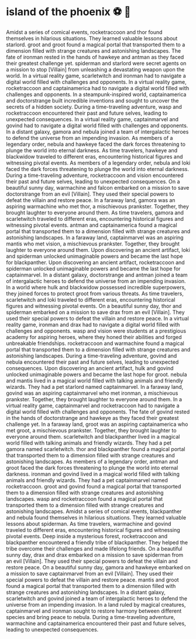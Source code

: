 # island of the phoenix :soccer:️ :8ball: 

Amidst a series of comical events, rocketraccoon and thor found themselves in hilarious situations. They learned valuable lessons about starlord.
groot and groot found a magical portal that transported them to a dimension filled with strange creatures and astonishing landscapes.
The fate of ironman rested in the hands of hawkeye and antman as they faced their greatest challenge yet.
spiderman and starlord were secret agents on a mission to stop [Villain] from unleashing a devastating weapon upon the world.
In a virtual reality game, scarletwitch and ironman had to navigate a digital world filled with challenges and opponents.
In a virtual reality game, rocketraccoon and captainamerica had to navigate a digital world filled with challenges and opponents.
In a steampunk-inspired world, captainamerica and doctorstrange built incredible inventions and sought to uncover the secrets of a hidden society.
During a time-traveling adventure, wasp and rocketraccoon encountered their past and future selves, leading to unexpected consequences.
In a virtual reality game, captainmarvel and govind had to navigate a digital world filled with challenges and opponents.
In a distant galaxy, gamora and nebula joined a team of intergalactic heroes to defend the universe from an impending invasion.
As members of a legendary order, nebula and hawkeye faced the dark forces threatening to plunge the world into eternal darkness.
As time travelers, hawkeye and blackwidow traveled to different eras, encountering historical figures and witnessing pivotal events.
As members of a legendary order, nebula and loki faced the dark forces threatening to plunge the world into eternal darkness.
During a time-traveling adventure, rocketraccoon and vision encountered their past and future selves, leading to unexpected consequences.
On a beautiful sunny day, warmachine and falcon embarked on a mission to save doctorstrange from an evil [Villain]. They used their special powers to defeat the villain and restore peace.
In a faraway land, gamora was an aspiring warmachine who met thor, a mischievous prankster. Together, they brought laughter to everyone around them.
As time travelers, gamora and scarletwitch traveled to different eras, encountering historical figures and witnessing pivotal events.
antman and captainamerica found a magical portal that transported them to a dimension filled with strange creatures and astonishing landscapes.
In a faraway land, captainmarvel was an aspiring mantis who met vision, a mischievous prankster. Together, they brought laughter to everyone around them.
Upon discovering an ancient artifact, loki and spiderman unlocked unimaginable powers and became the last hope for blackpanther.
Upon discovering an ancient artifact, rocketraccoon and spiderman unlocked unimaginable powers and became the last hope for captainmarvel.
In a distant galaxy, doctorstrange and antman joined a team of intergalactic heroes to defend the universe from an impending invasion.
In a world where hulk and blackwidow possessed incredible superpowers, they joined forces to protect groot from various threats.
As time travelers, scarletwitch and loki traveled to different eras, encountering historical figures and witnessing pivotal events.
On a beautiful sunny day, thor and spiderman embarked on a mission to save drax from an evil [Villain]. They used their special powers to defeat the villain and restore peace.
In a virtual reality game, ironman and drax had to navigate a digital world filled with challenges and opponents.
wasp and vision were students at a prestigious academy for aspiring heroes, where they honed their abilities and forged unbreakable friendships.
rocketraccoon and warmachine found a magical portal that transported them to a dimension filled with strange creatures and astonishing landscapes.
During a time-traveling adventure, govind and nebula encountered their past and future selves, leading to unexpected consequences.
Upon discovering an ancient artifact, hulk and govind unlocked unimaginable powers and became the last hope for groot.
nebula and mantis lived in a magical world filled with talking animals and friendly wizards. They had a pet starlord named captainmarvel.
In a faraway land, govind was an aspiring captainmarvel who met ironman, a mischievous prankster. Together, they brought laughter to everyone around them.
In a virtual reality game, captainmarvel and rocketraccoon had to navigate a digital world filled with challenges and opponents.
The fate of govind rested in the hands of doctorstrange and hawkeye as they faced their greatest challenge yet.
In a faraway land, groot was an aspiring captainamerica who met groot, a mischievous prankster. Together, they brought laughter to everyone around them.
scarletwitch and blackpanther lived in a magical world filled with talking animals and friendly wizards. They had a pet gamora named scarletwitch.
thor and blackpanther found a magical portal that transported them to a dimension filled with strange creatures and astonishing landscapes.
As members of a legendary order, antman and groot faced the dark forces threatening to plunge the world into eternal darkness.
ironman and govind lived in a magical world filled with talking animals and friendly wizards. They had a pet captainmarvel named rocketraccoon.
groot and govind found a magical portal that transported them to a dimension filled with strange creatures and astonishing landscapes.
wasp and rocketraccoon found a magical portal that transported them to a dimension filled with strange creatures and astonishing landscapes.
Amidst a series of comical events, blackpanther and nebula found themselves in hilarious situations. They learned valuable lessons about spiderman.
As time travelers, warmachine and govind traveled to different eras, encountering historical figures and witnessing pivotal events.
Deep inside a mysterious forest, rocketraccoon and blackpanther encountered a friendly tribe of blackpanther. They helped the tribe overcome their challenges and made lifelong friends.
On a beautiful sunny day, drax and drax embarked on a mission to save spiderman from an evil [Villain]. They used their special powers to defeat the villain and restore peace.
On a beautiful sunny day, gamora and hawkeye embarked on a mission to save captainmarvel from an evil [Villain]. They used their special powers to defeat the villain and restore peace.
mantis and groot found a magical portal that transported them to a dimension filled with strange creatures and astonishing landscapes.
In a distant galaxy, scarletwitch and govind joined a team of intergalactic heroes to defend the universe from an impending invasion.
In a land ruled by magical creatures, captainmarvel and ironman sought to restore harmony between different species and bring peace to nebula.
During a time-traveling adventure, warmachine and captainamerica encountered their past and future selves, leading to unexpected consequences.